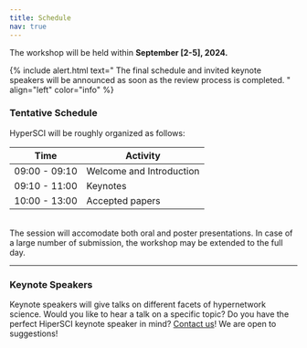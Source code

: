 ```yaml
---
title: Schedule
nav: true
---
```

The workshop will be held within **September [2-5], 2024.** 

{% include alert.html text="
The final schedule and invited keynote speakers will be announced as soon as the review process is completed.
" align="left" color="info" %}


### Tentative Schedule

HyperSCI will be roughly organized as follows:

| Time          | Activity                 |
|---------------|--------------------------|
| 09:00 - 09:10 | Welcome and Introduction |
| 09:10 - 11:00 | Keynotes                 |
| 10:00 - 13:00 | Accepted papers          |

<br>
The session will accomodate both oral and poster presentations.
In case of a large number of submission, the workshop may be extended to the full day.

---

### Keynote Speakers

Keynote speakers will give talks on different facets of hypernetwork science. Would you like to hear a talk on a specific topic? Do you have the perfect HiperSCI keynote speaker in mind?  <a href="mailto:andrea.failla@phd.unipi.it">Contact us</a>! We are open to suggestions!
